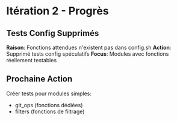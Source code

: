 # Itération 2 - Progrès

## Tests Config Supprimés

**Raison**: Fonctions attendues n'existent pas dans config.sh
**Action**: Supprimé tests config spéculatifs
**Focus**: Modules avec fonctions réellement testables

## Prochaine Action

Créer tests pour modules simples:
- git_ops (fonctions dédiées)
- filters (fonctions de filtrage)

